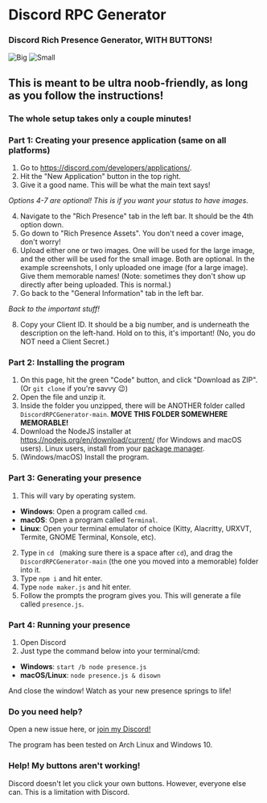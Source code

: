 # Discord RPC Generator
### Discord Rich Presence Generator, WITH BUTTONS!

![Big](https://linus-tech.tips/T7VQq5w27N.png)
![Small](https://linus-tech.tips/XqJ6wDtW6H.png)

## This is meant to be ultra noob-friendly, as long as you follow the instructions!

### The whole setup takes only a couple minutes!

### Part 1: Creating your presence application (same on all platforms)

1. Go to https://discord.com/developers/applications/.
2. Hit the "New Application" button in the top right.
3. Give it a good name. This will be what the main text says!

*Options 4-7 are optional! This is if you want your status to have images.*

4. Navigate to the "Rich Presence" tab in the left bar. It should be the 4th option down.
5. Go down to "Rich Presence Assets". You don't need a cover image, don't worry!
6. Upload either one or two images. One will be used for the large image, and the other will be used for the small image. Both are optional. In the example screenshots, I only uploaded one image (for a large image). Give them memorable names! (Note: sometimes they don't show up directly after being uploaded. This is normal.)
7. Go back to the "General Information" tab in the left bar. 

*Back to the important stuff!*

8. Copy your Client ID. It should be a big number, and is underneath the description on the left-hand. Hold on to this, it's important! (No, you do NOT need a Client Secret.)

### Part 2: Installing the program

1. On this page, hit the green "Code" button, and click "Download as ZIP". (Or `git clone` if you're savvy 😉)
2. Open the file and unzip it.
3. Inside the folder you unzipped, there will be ANOTHER folder called `DiscordRPCGenerator-main`. **MOVE THIS FOLDER SOMEWHERE MEMORABLE!**
4. Download the NodeJS installer at https://nodejs.org/en/download/current/ (for Windows and macOS users). Linux users, install from your [package manager](https://nodejs.org/en/download/package-manager/).
5. (Windows/macOS) Install the program.

### Part 3: Generating your presence

1. This will vary by operating system. 
- **Windows**: Open a program called `cmd`. 
- **macOS**: Open a program called `Terminal`.
- **Linux**: Open your terminal emulator of choice (Kitty, Alacritty, URXVT, Termite, GNOME Terminal, Konsole, etc).
2. Type in `cd ` (making sure there is a space after `cd`), and drag the `DiscordRPCGenerator-main` (the one you moved into a memorable) folder into it.
3. Type `npm i` and hit enter.
4. Type `node maker.js` and hit enter.
5. Follow the prompts the program gives you. This will generate a file called `presence.js`.

### Part 4: Running your presence
1. Open Discord
2. Just type the command below into your terminal/cmd:
- **Windows**: `start /b node presence.js`
- **macOS/Linux**: `node presence.js & disown`

And close the window! Watch as your new presence springs to life!


### Do you need help?
Open a new issue here, or [join my Discord!](https://discord.com/invite/mG94DqX)

The program has been tested on Arch Linux and Windows 10. 

### Help! My buttons aren't working!
Discord doesn't let you click your own buttons. However, everyone else can. This is a limitation with Discord.
